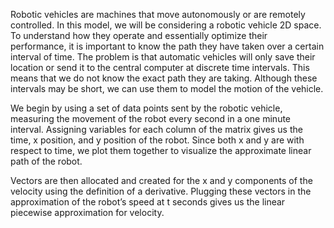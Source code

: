 Robotic vehicles are machines that move autonomously or are remotely controlled. In this model, we will be considering a robotic vehicle 2D space. To understand how they operate and essentially optimize their performance, it is important to know the path they have taken over a certain interval of time. The problem is that automatic vehicles will only save their location or send it to the central computer at discrete time intervals. This means that we do not know the exact path they are taking. Although these intervals may be short, we can use them to model the motion of the vehicle. 

We begin by using a set of data points sent by the robotic vehicle, measuring the movement of the robot every second in a one minute interval. Assigning variables for each column of the matrix gives us the time, x position, and y position of the robot. Since both x and y are with respect to time, we plot them together to visualize the approximate linear path of the robot. 

Vectors are then allocated and created for the x and y components of the velocity using the definition of a derivative. Plugging these vectors in the approximation of the robot’s speed at t seconds gives us the linear piecewise approximation for velocity.
